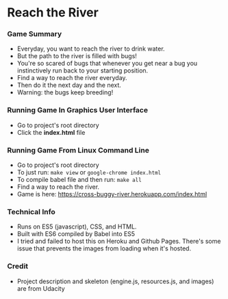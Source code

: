 # Reach the River
### Game Summary
 - Everyday, you want to reach the river to drink water.
 - But the path to the river is filled with bugs!
 - You're so scared of bugs that whenever you get near a bug you instinctively run back to your starting position.
 - Find a way to reach the river everyday.
 - Then do it the next day and the next.
 - Warning: the bugs keep breeding!
### Running Game In Graphics User Interface
 - Go to project's root directory
 - Click the **index.html** file
### Running Game From Linux Command Line
 - Go to project's root directory
 - To just run: `make view` or `google-chrome index.html`
 - To compile babel file and then run: `make all`
 - Find a way to reach the river.
 - Game is here: https://cross-buggy-river.herokuapp.com/index.html
### Technical Info
 - Runs on ES5 (javascript), CSS, and HTML.
 - Built with ES6 compiled by Babel into ES5
 - I tried and failed to host this on Heroku and Github Pages. There's some issue that prevents the images from loading when it's hosted.
### Credit
 - Project description and skeleton (engine.js, resources.js, and images) are from Udacity
